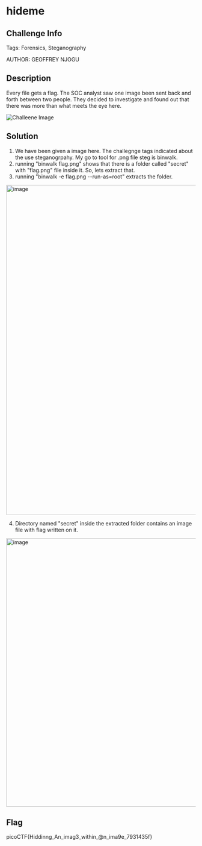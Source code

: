 # hideme

## Challenge Info
Tags: Forensics, Steganography 

AUTHOR: GEOFFREY NJOGU

## Description

Every file gets a flag.
The SOC analyst saw one image been sent back and forth between two people. They decided to investigate and found out that there was more than what meets the eye here.

![Challeene Image ](https://user-images.githubusercontent.com/66155978/225354632-37f9a1bf-aa58-4005-a54e-802cc5ce4e9b.png)

## Solution 

1. We have been given a image here. The challegnge tags indicated about the use steganogrpahy. My go to tool for .png file steg is binwalk. 
2. running "binwalk flag.png" shows that there is a folder called "secret" with "flag.png" file inside it. So, lets extract that. 
3. running "binwalk -e flag.png --run-as=root" extracts the folder. 

<img width="876" alt="image" src="https://user-images.githubusercontent.com/66155978/225357194-cdb68960-e853-4d50-9f53-0dc157d4acc7.png">

4. Directory named "secret" inside the extracted folder contains an image file with flag written on it. 

<img width="713" alt="image" src="https://user-images.githubusercontent.com/66155978/225357960-f3a95873-490e-485a-ad09-4a42961a9bd7.png">


## Flag 

picoCTF{Hiddinng_An_imag3_within_@n_ima9e_7931435f}
